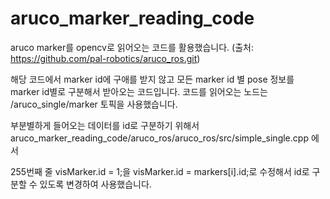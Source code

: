 # aruco_marker_reading_code

aruco marker를 opencv로 읽어오는 코드를 활용했습니다.
(출처: https://github.com/pal-robotics/aruco_ros.git)

해당 코드에서 marker id에 구애를 받지 않고 모든 marker id 별 pose 정보를 marker id별로 구분해서 받아오는 코드입니다.
코드를 읽어오는 노드는 /aruco_single/marker 토픽을 사용했습니다.


부분별하게 들어오는 데이터를 id로 구분하기 위해서 aruco_marker_reading_code/aruco_ros/aruco_ros/src/simple_single.cpp 에서

255번째 줄 
visMarker.id = 1;을 visMarker.id = markers[i].id;로 수정해서 id로 구분할 수 있도록 변경하여 사용했습니다.
